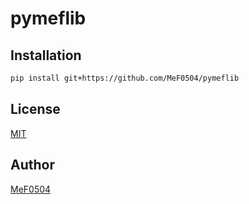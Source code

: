# pymeflib

## Installation
``` bash
pip install git+https://github.com/MeF0504/pymeflib
```


## License
[MIT](https://github.com/MeF0504/pymeflib/blob/main/LICENSE)

## Author
[MeF0504](https://github.com/MeF0504)

